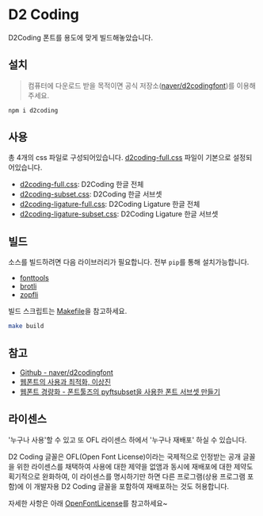 # D2 Coding

D2Coding 폰트를 용도에 맞게 빌드해놓았습니다.

## 설치

> 컴퓨터에 다운로드 받을 목적이면 공식 저장소([naver/d2codingfont](https://github.com/naver/d2codingfont/))를 이용해주세요.

```bash
npm i d2coding
```

## 사용

총 4개의 css 파일로 구성되어있습니다. [d2coding-full.css](d2coding-full.css) 파일이 기본으로 설정되어있습니다.

- [d2coding-full.css](d2coding-full.css): D2Coding 한글 전체
- [d2coding-subset.css](d2coding-subset.css): D2Coding 한글 서브셋
- [d2coding-ligature-full.css](d2coding-ligature-full.css): D2Coding Ligature 한글 전체
- [d2coding-ligature-subset.css](d2coding-ligature-subset.css): D2Coding Ligature 한글 서브셋

## 빌드

소스를 빌드하려면 다음 라이브러리가 필요합니다. 전부 `pip`를 통해 설치가능합니다.

- [fonttools](https://github.com/fonttools/fonttools)
- [brotli](https://pypi.org/project/Brotli/)
- [zopfli](https://pypi.org/project/zopfli/)

빌드 스크립트는 [Makefile](Makefile)을 참고하세요.

```bash
make build
```

## 참고

- [Github - naver/d2codingfont](https://github.com/naver/d2codingfont)
- [웹폰트의 사용과 최적화, 이상진](https://medium.com/@hyunalee419/feconf-korea-%EC%9B%B9%ED%8F%B0%ED%8A%B8%EC%9D%98-%EC%82%AC%EC%9A%A9%EA%B3%BC-%EC%B5%9C%EC%A0%81%ED%99%94-%EC%9D%B4%EC%83%81%EC%A7%84-58c210fa77c4)
- [웹폰트 경량화 - 폰트툴즈의 pyftsubset을 사용한 폰트 서브셋 만들기](https://www.44bits.io/ko/post/optimization_webfont_with_pyftsubnet)

## 라이센스 

'누구나 사용'할 수 있고 또 OFL 라이센스 하에서 '누구나 재배포' 하실 수 있습니다.

D2 Coding 글꼴은 OFL(Open Font License)이라는 국제적으로 인정받는 공개 글꼴을 위한 라이센스를 채택하여 사용에 대한 제약을 없앰과 동시에 재배포에 대한 제약도 획기적으로 완화하여, 이 라이센스를 명시하기만 하면 다른 프로그램(상용 프로그램 포함)에 이 개발자용 D2 Coding 글꼴을 포함하여 재배포하는 것도 허용합니다.

자세한 사항은 아래 [OpenFontLicense](https://github.com/naver/d2codingfont/wiki/Open-Font-License)를 참고하세요~
